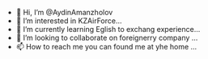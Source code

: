 - 👋 Hi, I’m @AydinAmanzholov
- 👀 I’m interested in KZAirForce...
- 🌱 I’m currently learning Eglish to exchang experience...
- 💞️ I’m looking to collaborate on foreignerry company ...
- 📫 How to reach me you can found me at yhe home ...

<!---
AydinAmanzholov/AydinAmanzholov is a ✨ special ✨ repository because its `README.md` (this file) appears on your GitHub profile.
You can click the Preview link to take a look at your changes.
--->
